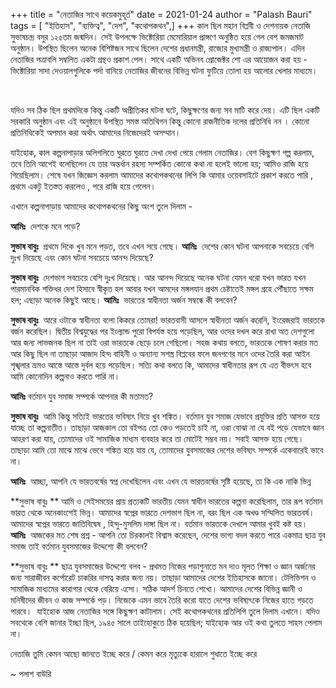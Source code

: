 +++
title = "নেতাজির সাথে কয়েকমুহূর্ত"
date = 2021-01-24
author = "Palash Bauri"
tags = [ "ইতিহাস", "ব্যক্তিত্ব", "দেশ", "কথোপকথন",]
+++
কাল ছিল মহান বিপ্লবী ও দেশনায়ক নেতাজি সুভাষচন্দ্র বসুর ১২৫তম জন্মদিন।
সেই উপলক্ষে ভিক্টোরিয়া মেমোরিয়াল প্রাঙ্গণে অনুষ্ঠিত হয়ে গেল বেশ জমজমাট
অনুষ্ঠান। উপস্থিত ছিলেন অনেক বিশিষ্টজন সাথে ছিলেন দেশের প্রধানমন্ত্রী,
রাজ্যের মুখ্যমন্ত্রী ও রাজ্যপাল। এদিন নেতাজির পত্রাবলি সম্বলিত একটা
গ্রন্থও প্রকাশ পেল। সাথে একটি অভিনব প্রোজেক্টর শো এর আয়োজন করা হয় -
ভিক্টোরিয়া সাদা দেওয়ালগুলিকে পর্দা বানিয়ে নেতাজির জীবনের বিভিন্ন ঘটনা
ফুটিয়ে তোলা হয় আলোর খেলার মাধ্যমে। 

 

  
 

যদিও সব ঠিক ছিল প্রথমদিকে কিন্তু একটি অপ্রীতিকর ঘটনা ঘটে, কিছুক্ষণের
জন্য সব মাটি করে দেয়। এটি ছিল একটি সরকারি অনুষ্ঠান এবং এই অনুষ্ঠানে
উপস্থিত সমস্ত অতিথিগন কিন্তু কোনো রাজনীতিক দলের প্রতিনিধি নন । কোনো
প্রতিনিধিকেই অপমান করা অর্থাৎ আমাদের নিজেদেরই অসম্মান।  

যাইহোক, কাল কল্পনাপাড়ার অলিগলিতে ঘুরতে ঘুরতে দেখা দেখা পেয়ে গেলাম
নেতাজির। বেশ কিছুক্ষণ গল্প করলাম, তবে তিনি আগেই বলেছিলেন যে তার
অন্তর্ধান রহস্য সম্পর্কিত কোনো কথা না হলেই ভালো হয়; আমিও রাজি হয়ে
গিয়েছিলাম। শেষে যখন জিজ্ঞেস করলাম আমাদের কথোপকথনের লিপি কি আমার
ওয়েবসাইটে প্রকাশ করতে পারি , প্রথমে একটু ইতস্তত করলেও , পরে রাজি হয়ে
গেলেন। 

এখানে কল্পনাপাড়ায় আমাদের কথোপকথনের কিছু অংশ তুলে দিলাম -

**আমিঃ**  দেশকে মনে পড়ে? 

**সুভাষ বাবুঃ**   প্রথমে দিকে খুব মনে পড়ত, তবে এখন সয়ে গেছে। 
**আমিঃ**  দেশের কোন ঘটনা আপনাকে সবচেয়ে বেশি দুঃখ দিয়েছে এবং কোন ঘটনা
সবচেয়ে আনন্দ দিয়েছে? 

**সুভাষ বাবুঃ**   দেশভাগ সবচেয়ে বেশি দুঃখ
দিয়েছে। আর আনন্দ দিয়েছে অনেক ঘটনা যেমন ধরো যখন ভারত যখন পারমানবিক
শক্তিধর দেশ হিসাবে স্বীকৃত হল আবার যখন আমদের মঙ্গলযান প্রথম চেষ্টাতেই
মঙ্গল গ্রহে পৌঁছাতে সক্ষম হল; এছাড়া অনেক কিছুই আছে। 
**আমিঃ**  ভারতের স্বাধীনতা অর্জন সম্বন্ধে কী বলবেন? 

**সুভাষ বাবুঃ**   আরে ওটাকে স্বাধীনতা বলো
কিকরে তোমরা! ভারতবাসী আসলে স্বাধীনতা অর্জন করেনি, ইংরেজরাই ভারতকে বর্জন
করেছিল। দ্বিতীয় বিশ্বযুদ্ধের পর ইংল্যান্ড পুরো বিপর্যস্ত হয়ে পড়েছিল, আর
ওদের দখল করে রাখা অত দেশগুলো আর জন্য লাভজনক ছিল না তাই ওরা ভারতকে ছেড়ে
চলে গেছিলো। সহজ কথায় বলতে, ভারতকে শোষণ করার মত আর কিছু ছিল না তাছাড়া
আজাদ হিন্দ বাহিনী ও অন্যান্য সশস্ত্র বিপ্লবের ফলে জনগণের মনে ওদের তৈরি
করা আইন শৃঙ্খলার ভ্রমও আস্তে আস্তে দুর্বল হয়ে পড়েছিল। সত্যি কথা বলতে কি,
আমাদের স্বাধীনতার রূপ যে এত বীভৎস হবে আমি কোনোদিন কল্পনাও করতে পারি না।
   

**আমিঃ** বর্তমান যুব সমাজ সম্পর্কে আপনার কী মতামত?

**সুভাষ বাবুঃ**   আমি কিন্তু সত্যিই ভারতের
ভবিষ্যৎ নিয়ে খুব শঙ্কিত। বর্তমান যুব সমাজ যেভাবে প্রযুক্তির প্রতি আসক্ত
হয়ে যাচ্ছে তা কল্পনাতীত। তাছাড়া আজকাল তো বইপত্র তো কেও পড়তেই চাই না, ওরা
বোঝা না যে বই পড়ে যেভাবে জ্ঞান আহরণ করা যায়, তোমাদের ওই সামাজিক মাধ্যম
ব্যবহার করে তা মোটেই সম্ভব নয়। সবাই আসক্ত হয়ে গেছে। তাছাড়া আমি তো মাঝে
মাঝে ভেবে শঙ্কিত হয়ে যায় যে, তোমাদের যুবসমাজের দেশের ভবিষ্যৎ সম্পর্কে
একেবারেই ভাবে না।    

**আমিঃ**  আচ্ছা, আপনি যে ভারতবর্ষের স্বপ্ন দেখেছিলেন এবং এখন যে
ভারতবর্ষের সৃষ্টি হয়েছে, তা কি এক নাকি ভিন্ন  

**সুভাষ বাবুঃ **  আমি ও সেইসময়ের প্রায়
প্রত্যকটি ভারতীয় যেমন স্বাধীন ভারতের কল্পনা করেছিলাম, তার রূপ বর্তমান
ভারত থেকে অনেকাংশেই ভিন্ন। আমাদের স্বপ্নের ভারতে দেশভাগ ছিল না, বরং ছিল
এক অখণ্ড সম্মিলিত ভারতবর্ষ। আমাদের স্বপ্নের ভারতে জাতিবিদ্বেষ ,
হিন্দু-মুসলিম দাঙ্গা ছিল না। বর্তমান ভারতকে দেখলে আমার খুবই কষ্ট
হয়।  
**আমিঃ**  আজকের মত শেষ প্রশ্ন - আপনি তো চিরকালই বিশ্বাস করেছেন, দেশের
ভাগ্য বদল করতে পারে একমাত্র ছাত্র যুব সমাজ তাই বর্তমান যুবসমাজের
উদ্দেশ্যে কী বলবেন?

**সুভাষ বাবুঃ **  ছাত্র যুবসমাজের উদ্দেশ্যে
বলব - প্রথমত নিজের পড়াশুনাতে মন দাও মূলত শিক্ষা ও জ্ঞান অর্জনের জন্য
সারাজীবন কর্পোরেট চাকরির দাসত্ব করার জন্য নয়। তাছাড়া আমাদের দেশের
ইতিহাসকে জানো। টেলিভিশন ও সামাজিক মাধ্যমের কারাগার থেকে বেরিয়ে এসো। সঠিক
আদর্শ চিনতে শেখো। আমাদের দেশের বিভিন্ন জ্ঞানী ও মনিষীদের জীবন ও কাজ
সম্পর্কে পড়। নিজেকে এমন ভাবে তৈরি করো যাতে দেশের ভবিষ্যৎকে নিজের হাতে
গড়তে পারবে।  
  যাইহোক আজ
নেতাজির সঙ্গে কিছুক্ষণ কাটালাম। সেই কথোপকথনের প্রতিলিপি তুলে দিলাম
এখানে। যদিও সবথেকে বেশি জানার ইচ্ছা ছিল, ১৯৪৫ সালে তাইহোকুতে ঠিক হয়েছিল;
যাইহোক আর ওই কথা তুলতে সাহস পেলাম না।   
    
   
    
 নেতাজি তুমি কেমন আছো জানতে ইচ্ছে করে / কেমন করে মৃত্যুকে হারালে
শুধাতে ইচ্ছে করে

~ পলাশ বাউরি
